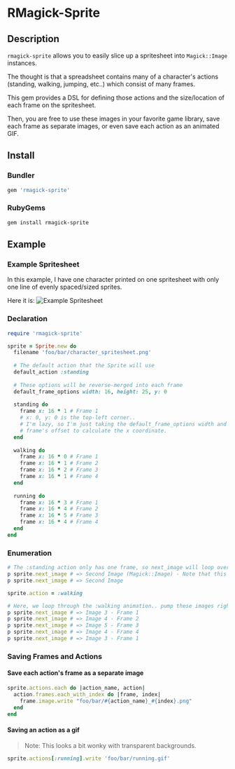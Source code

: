 # RMagick-Sprite

## Description

`rmagick-sprite` allows you to easily slice up a spritesheet into `Magick::Image` instances. 

The thought is that a spreadsheet contains many of a character's actions (standing, walking, jumping, etc..) which 
consist of many frames.

This gem provides a DSL for defining those actions and the size/location of each frame on the spritesheet.

Then, you are free to use these images in your favorite game library, save each frame as separate images, or 
even save each action as an animated GIF.

## Install

### Bundler

```ruby
gem 'rmagick-sprite'
```

### RubyGems

```sh
gem install rmagick-sprite
```

## Example

### Example Spritesheet

In this example, I have one character printed on one spritesheet with only one line of 
evenly spaced/sized sprites.

Here it is: ![Example Spritesheet](http://f.cl.ly/items/1h1T292v2F3N2f1D3c1b/0.png)

### Declaration

```ruby
require 'rmagick-sprite'

sprite = Sprite.new do
  filename 'foo/bar/character_spritesheet.png'
  
  # The default action that the Sprite will use
  default_action :standing
  
  # These options will be reverse-merged into each frame
  default_frame_options width: 16, height: 25, y: 0
  
  standing do
    frame x: 16 * 1 # Frame 1
    # x: 0, y: 0 is the top-left corner..
    # I'm lazy, so I'm just taking the default_frame_options width and multiplying it by the 
    # frame's offset to calculate the x coordinate.
  end
  
  walking do
    frame x: 16 * 0 # Frame 1
    frame x: 16 * 1 # Frame 2
    frame x: 16 * 2 # Frame 3
    frame x: 16 * 1 # Frame 4
  end
  
  running do
    frame x: 16 * 3 # Frame 1
    frame x: 16 * 4 # Frame 2
    frame x: 16 * 5 # Frame 3
    frame x: 16 * 4 # Frame 4
  end
end
```

### Enumeration

```ruby
# The :standing action only has one frame, so next_image will loop over the same frame on each call
p sprite.next_image # => Second Image (Magick::Image) - Note that this is the same as: sprite.next_frame.image
p sprite.next_image # => Second Image

sprite.action = :walking

# Here, we loop through the :walking animation.. pump these images right into Gosu or your favorite gaming library
p sprite.next_image # => Image 3 - Frame 1
p sprite.next_image # => Image 4 - Frame 2
p sprite.next_image # => Image 5 - Frame 3
p sprite.next_image # => Image 4 - Frame 4
p sprite.next_image # => Image 3 - Frame 1
```

### Saving Frames and Actions

#### Save each action's frame as a separate image

```ruby
sprite.actions.each do |action_name, action|
  action.frames.each_with_index do |frame, index|
    frame.image.write "foo/bar/#{action_name}_#{index}.png"
  end
end
```

#### Saving an action as a gif 

> Note: This looks a bit wonky with transparent backgrounds.

```ruby
sprite.actions[:running].write 'foo/bar/running.gif'
```
